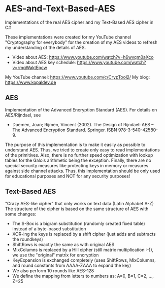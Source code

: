 # AES-and-Text-Based-AES
Implementations of the real AES cipher and my Text-Based AES cipher in C#

These implementations were created for my YouTube channel "Cryptography for everybody" for the creation of my AES videos to refresh my understanding of the details of AES.
- Video about AES: https://www.youtube.com/watch?v=h6wvqm0aXco
- Video about AES key schedule: https://www.youtube.com/watch?v=rmqWaktEpcw

My YouTube channel: https://www.youtube.com/c/CrypTool2/
My blog: https://www.kopaldev.de

## AES
Implementation of the Advanced Encryption Standard (AES). For details on AES/Rijndael, see 
- Daemen, Joan; Rijmen, Vincent (2002). The Design of Rijndael: AES – The Advanced Encryption Standard. Springer. ISBN 978-3-540-42580-9.

The purpose of this implementation is to make it easily as possible to understand AES. Thus, we tried to create only
easy to read implementations of the primitives. Also, there is no further speed optimization with lookup tables for the
Galois arithmetic being the exception. Finally, there are no special security measures like protecting keys in
memory or measures against side channel attacks. Thus, this implementation should be only used for educational purposes
and NOT for any security purposes!

## Text-Based AES
"Crazy AES-like cipher" that only works on text data (Latin Alphabet A-Z)
The structure of the cipher is based on the same structure of AES with some changes:
- The S-Box is a bigram substitution (randomly created fixed table) instead of a byte-based substitution
- XOR-ing the keys is replaced by a shift cipher (just adds and subtracts the roundkeys)
- ShiftRows is exactly the same as with original AES
- MixColumns is replaced by a Hill cipher (still matrix multiplication :-)), we use the "original" matrix for encryption
- KeyExpansion is exchanged completely (uses ShiftRows, MixColumns, and round constants from AAAA-ZAAA to expand the key)
- We also perform 10 rounds like AES-128
- We define the mapping from letters to numbers as: A=0, B=1, C=2, ..., Z=25
